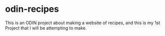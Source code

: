 # odin-recipes
This is an ODIN project about making a website of recipes, and this is my 1st Project that I will be attempting to make.
